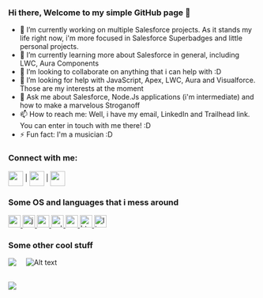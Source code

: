 ### Hi there, Welcome to my simple GitHub page 👋
<!--
**JhonataCampos/JhonataCampos** is a ✨ _special_ ✨ repository because its `README.md` (this file) appears on your GitHub profile.
-->

- 🔭 I’m currently working on multiple Salesforce projects. As it stands my life right now, i'm more focused in Salesforce Superbadges and little personal projects.
- 🌱 I’m currently learning more about Salesforce in general, including LWC, Aura Components
- 👯 I’m looking to collaborate on anything that i can help with :D
- 🤔 I’m looking for help with JavaScript, Apex, LWC, Aura and Visualforce. Those are my interests at the moment
- 💬 Ask me about Salesforce, Node.Js applications (i'm intermediate) and how to make a marvelous Stroganoff
- 📫 How to reach me: Well, i have my email, LinkedIn and Trailhead link. You can enter in touch with me there! :D
- ⚡ Fun fact: I'm a musician :D

### Connect with me:

<p align="left">
  <a href="https://www.linkedin.com/in/jhonata-campos/" target="blank"><img align="center" style="color: white;" src="https://cdn-icons-png.flaticon.com/512/174/174857.png" alt="" height="30" width="30" /></a>
    <span> | </span>
  <a href="https://www.instagram.com/jhowkampos/" target="blank"><img align="center" src="https://cdn-icons-png.flaticon.com/512/2111/2111463.png" alt="" height="30" width="30" /></a>
    <span> | </span>
  <a href="https://trailblazer.me/id/jcampos20" target="blank"><img align="center" src="https://cdn-icons-png.flaticon.com/512/5968/5968914.png" alt="" height="30" width="30" /></a>
</p>

### Some OS and languages that i mess around
<p align="left"> 
     <a href="https://www.cprogramming.com/" target="_blank"> <img src="https://cdn.jsdelivr.net/gh/devicons/devicon/icons/c/c-original.svg" alt="c" width="25" height="25"/> </a> 
    <a href="https://www.javascript.com/" target="_blank"> <img src="https://cdn.jsdelivr.net/gh/devicons/devicon/icons/javascript/javascript-original.svg" alt="js" width="25" height="25"/> </a> 
    <a href="https://www.react.com/" target="_blank"> <img src="https://cdn.jsdelivr.net/gh/devicons/devicon/icons/react/react-original.svg" alt="react" width="25" height="25"/> </a> 
    <a href="https://www.w3schools.com/cpp/" target="_blank"> <img src="https://cdn.jsdelivr.net/gh/devicons/devicon/icons/cplusplus/cplusplus-original.svg" alt="cplusplus" width="25" height="25"/> </a> 
    <a href="https://www.w3schools.com/css/" target="_blank"> <img src="https://cdn.jsdelivr.net/gh/devicons/devicon/icons/css3/css3-original.svg" alt="css3" width="25" height="25"/> </a> 
    <a href="https://www.w3.org/html/" target="_blank"> <img src="https://cdn.jsdelivr.net/gh/devicons/devicon/icons/html5/html5-original-wordmark.svg" alt="html5" width="25" height="25"/> </a> 
    <a href="https://www.linux.org/" target="_blank"> <img src="https://cdn.jsdelivr.net/gh/devicons/devicon/icons/linux/linux-original.svg" alt="linux" width="25" height="25"/> </a> 
</p>

### Some other cool stuff

<a align="left" href="https://github.com/anuraghazra/github-readme-stats">
  <img style="margin-right: 20px;" align="left" src="https://github-readme-stats.vercel.app/api?username=JhonataCampos&count_private=true&show_icons=true&theme=radical" />
</a>

![Alt text](https://spotify-recently-played-readme.vercel.app/api?user=12171886399&count=2&width=320)

<br />

<a align="left" href="https://github.com/anuraghazra/convoychat">
  <img align="center" src="https://github-readme-stats.vercel.app/api/top-langs/?username=JhonataCampos&layout=compact" />
</a>


